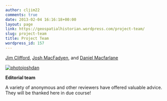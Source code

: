 ```yaml
---
author: cljim22
comments: true
date: 2013-02-04 16:16:18+00:00
layout: page
link: https://geospatialhistorian.wordpress.com/project-team/
slug: project-team
title: Project Team
wordpress_id: 157
---
```


[Jim Clifford](http://www.jimclifford.ca/), [Josh MacFadyen](http://www.joshmacfadyen.com/), and [Daniel Macfarlane](http://danielmacfarlane.wordpress.com/)

[![photojoshdan](http://geospatialhistorian.files.wordpress.com/2013/02/photojoshdan.jpg?w=625)](http://geospatialhistorian.files.wordpress.com/2013/02/photojoshdan.jpg)

**Editorial team**

A variety of anonymous and other reviewers have offered valuable advice. They will be thanked here in due course!
